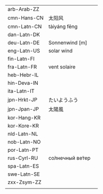 | | | |
|-|-|-|
| arb-Arab-ZZ |  |  |
| cmn-Hans-CN | 太阳风 |  |
| cmn-Latn-CN | tàiyáng fēng |  |
| dan-Latn-DK |  |  |
| deu-Latn-DE | Sonnenwind [m] |  |
| eng-Latn-US | solar wind |  |
| fin-Latn-FI |  |  |
| fra-Latn-FR | vent solaire |  |
| heb-Hebr-IL |  |  |
| hin-Deva-IN |  |  |
| ita-Latn-IT |  |  |
| jpn-Hrkt-JP | たいようふう |  |
| jpn-Jpan-JP | 太陽風 |  |
| kor-Hang-KR |  |  |
| kor-Kore-KR |  |  |
| nld-Latn-NL |  |  |
| nob-Latn-NO |  |  |
| por-Latn-PT |  |  |
| rus-Cyrl-RU | со́лнечный ве́тер |  |
| spa-Latn-ES |  |  |
| swe-Latn-SE |  |  |
| zxx-Zsym-ZZ |  |  |
|  |  |  |